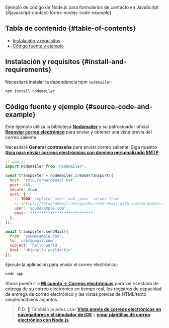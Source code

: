 Ejemplo de código de Node.js para formularios de contacto en JavaScript {#javascript-contact-forms-nodejs-code-example}

## Tabla de contenido {#table-of-contents}

* [Instalación y requisitos](#install-and-requirements)
* [Código fuente y ejemplo](#source-code-and-example)

## Instalación y requisitos {#install-and-requirements}

Necesitará instalar la dependencia npm `nodemailer`:

```sh
npm install nodemailer
```

## Código fuente y ejemplo {#source-code-and-example}

Este ejemplo utiliza la biblioteca **[Nodemailer](https://github.com/nodemailer/nodemailer)** y su patrocinador oficial **[Reenviar correo electrónico](https://forwardemail.net)** para enviar y obtener una vista previa del correo saliente.

Necesitará <strong class="text-success"><i class="fa fa-key"></i>Generar contraseña</strong> para enviar correo saliente. Siga nuestro **[Guía para enviar correos electrónicos con dominio personalizado SMTP](/guides/send-email-with-custom-domain-smtp)**.

<!-- https://github.com/nodemailer/nodemailer-web/pull/22 -->

```js
// app.js
import nodemailer from 'nodemailer';

const transporter = nodemailer.createTransport({
  host: 'smtp.forwardemail.net',
  port: 465,
  secure: true,
  auth: {
    // TODO: replace `user` and `pass` values from:
    // <https://forwardemail.net/guides/send-email-with-custom-domain-smtp>
    user: 'you@example.com',
    pass: '****************************'
  },
});

await transporter.sendMail({
  from: 'you@example.com',
  to: 'user@gmail.com',
  subject: 'hello world',
  html: '<h1>hello world</h1>'
});
```

Ejecute la aplicación para enviar el correo electrónico:

```sh
node app
```

Ahora puede ir a **[Mi cuenta → Correos electrónicos](/my-account/emails)** para ver el estado de entrega de su correo electrónico en tiempo real, los registros de capacidad de entrega de correo electrónico y las vistas previas de HTML/texto simple/archivos adjuntos.

> P.D. :tada: También puedes usar **[Vista previa de correos electrónicos en navegadores y el simulador de iOS](/docs/test-preview-email-rendering-browsers-ios-simulator)** y **[crear plantillas de correo electrónico con Node.js](/docs/send-emails-with-node-js-javascript)**.